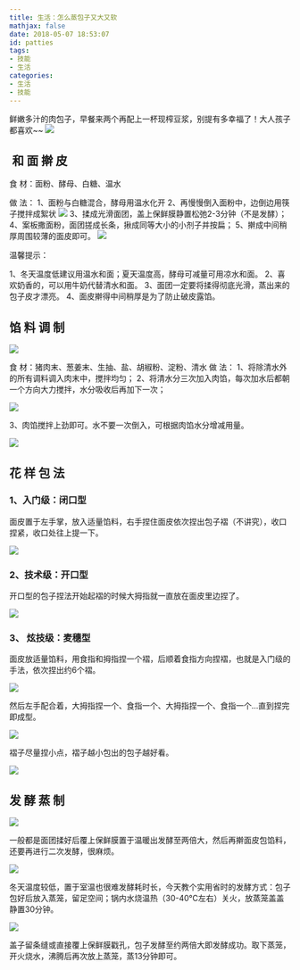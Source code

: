```yaml
---
title: 生活：怎么蒸包子又大又软
mathjax: false
date: 2018-05-07 18:53:07
id: patties
tags:
- 技能
- 生活
categories:
- 生活
- 技能
---
```


鲜嫩多汁的肉包子，早餐来两个再配上一杯现榨豆浆，别提有多幸福了！大人孩子都喜欢\~\~
![](http://img.shihuidaren.cn/patties/1a3fc1bb08e11d3218d9257abaed4343.gif)

<!---more--->

##  和 面 擀 皮

食 材：面粉、酵母、白糖、温水

做 法：
1、面粉与白糖混合，酵母用温水化开
2、再慢慢倒入面粉中，边倒边用筷子搅拌成絮状
![](http://img.shihuidaren.cn/patties/db3e350d7f0926405acdc84fa1c761e2.gif)
3、揉成光滑面团，盖上保鲜膜静置松弛2-3分钟（不是发酵）；
4、案板撒面粉，面团搓成长条，揪成同等大小的小剂子并按扁；
5、擀成中间稍厚周围较薄的面皮即可。
![](http://img.shihuidaren.cn/patties/70bf6a62f20e82f16375d78020b19ab2.gif)

温馨提示：

1、冬天温度低建议用温水和面；夏天温度高，酵母可减量可用凉水和面。
2、喜欢奶香的，可以用牛奶代替清水和面。
3、面团一定要将揉得彻底光滑，蒸出来的包子皮才漂亮。
4、面皮擀得中间稍厚是为了防止破皮露馅。

## 馅 料 调 制

![](http://img.shihuidaren.cn/patties/31fda804bd613c18bb70e483b6607bea.jpg)

食 材：猪肉末、葱姜末、生抽、盐、胡椒粉、淀粉、清水
做 法：
1、将除清水外的所有调料调入肉末中，搅拌均匀；
2、将清水分三次加入肉馅，每次加水后都朝一个方向大力搅拌，水分吸收后再加下一次；

![](http://img.shihuidaren.cn/patties/08a4801f8e14b84a68d7fbb1134524d7.gif)

3、肉馅搅拌上劲即可。水不要一次倒入，可根据肉馅水分增减用量。

![](http://img.shihuidaren.cn/patties/5cd286eb15889c1da6d24ad7a3ed0331.jpg)

## 花 样 包 法

### 1、入门级：闭口型

面皮置于左手掌，放入适量馅料，右手捏住面皮依次捏出包子褶（不讲究），收口捏紧，收口处往上提一下。

![](http://img.shihuidaren.cn/patties/9f331adf645bc3681a01786218a05464.gif)

### 2、技术级：开口型

开口型的包子捏法开始起褶的时候大拇指就一直放在面皮里边捏了。

![](http://img.shihuidaren.cn/patties/99836283141136dda821aa3aec6c0823.jpg)

### 3、 炫技级：麦穗型

面皮放适量馅料，用食指和拇指捏一个褶，后顺着食指方向捏褶，也就是入门级的手法，依次捏出约6个褶。

![](http://img.shihuidaren.cn/patties/3191ee03649af3117c0e54b436c159d0.gif)

然后左手配合着，大拇指捏一个、食指一个、大拇指捏一个、食指一个…直到捏完即成型。

![](http://img.shihuidaren.cn/patties/1652d2a33c9119d1aba075f1d16297d5.gif)

褶子尽量捏小点，褶子越小包出的包子越好看。

![](http://img.shihuidaren.cn/patties/7a6ef028cb7dfbf4e36961a4a83cb30e.jpg)

## 发 酵 蒸 制

![](http://img.shihuidaren.cn/patties/23f847fa34c2d9edb507861d364d00cc.jpg)

一般都是面团揉好后覆上保鲜膜置于温暖出发酵至两倍大，然后再擀面皮包馅料，还要再进行二次发酵，很麻烦。

![](http://img.shihuidaren.cn/patties/c813745e397a291e23f6a75730a7bfba.jpg)

冬天温度较低，置于室温也很难发酵耗时长，今天教个实用省时的发酵方式：包子包好后放入蒸笼，留足空间；锅内水烧温热（30-40℃左右）关火，放蒸笼盖盖静置30分钟。

![](http://img.shihuidaren.cn/patties/91ea19812f6d13428db3f78c5cdfea5b.jpg)

盖子留条缝或直接覆上保鲜膜戳孔，包子发酵至约两倍大即发酵成功。取下蒸笼，开火烧水，沸腾后再次放上蒸笼，蒸13分钟即可。